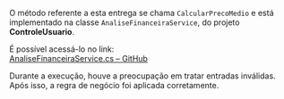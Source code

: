 O método referente a esta entrega se chama `CalcularPrecoMedio` e está implementado na classe `AnaliseFinanceiraService`, do projeto **ControleUsuario**.

É possível acessá-lo no link:  
[AnaliseFinanceiraService.cs – GitHub](https://github.com/le-affes/processo_seletivo_Itau/blob/main/3/Controle_Usuario/Controle_Usuario/Application/Services/AnaliseFinanceiraService.cs)

Durante a execução, houve a preocupação em tratar entradas inválidas.  
Após isso, a regra de negócio foi aplicada corretamente.
